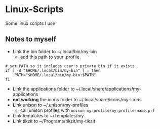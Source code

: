 # Linux-Scripts
Some linux scripts I use

## Notes to myself

- Link the bin folder to ~/.local/bin/my-bin
  - add this path to your .profile

```
# set PATH so it includes user's private bin if it exists
if [ -d "$HOME/.local/bin/my-bin" ] ; then
    PATH="$HOME/.local/bin/my-bin:$PATH"
fi
```

- Link the applications folder to ~/.local/share/applications/my-applications
- **not working** the icons folder to ~/.local/share/icons/my-icons
- Link unison to ~/.unison/my-profiles
  - call unison profiles with `unison my-profile/my-profile-name.prf`
- Link templates to ~/Templates/my
- Link tikzit to ~/Programs/tikzit/my-tikzit

